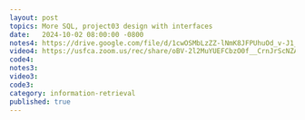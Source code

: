 ```yaml
---
layout: post
topics: More SQL, project03 design with interfaces
date:   2024-10-02 08:00:00 -0800
notes4: https://drive.google.com/file/d/1cwOSMbLzZZ-lNmK8JFPUhuOd_v-J1_mV/view?usp=sharing
video4: https://usfca.zoom.us/rec/share/oBV-2l2MuYUEFCbzO0f__CrnJrScNZA7Qa6xnZYRzNIvXSV9fH4Ta6xz_qfh9u2d.Id5niCa1thEzPN2M
code4: 
notes3: 
video3: 
code3: 
category: information-retrieval
published: true
---
```

